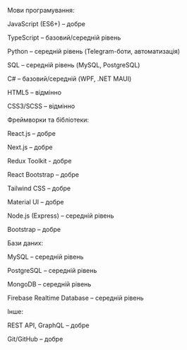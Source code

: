 Мови програмування:

JavaScript (ES6+) – добре

TypeScript – базовий/середній рівень

Python – середній рівень (Telegram-боти, автоматизація)

SQL – середній рівень (MySQL, PostgreSQL)

C# – базовий/середній (WPF, .NET MAUI)

HTML5 – відмінно

CSS3/SCSS – відмінно

Фреймворки та бібліотеки:

React.js – добре

Next.js – добре

Redux Toolkit - добре

React Bootstrap – добре

Tailwind CSS – добре

Material UI – добре

Node.js (Express) – середній рівень

Bootstrap – добре

Бази даних:

MySQL – середній рівень

PostgreSQL – середній рівень

MongoDB – середній рівень

Firebase Realtime Database – середній рівень

Інше:

REST API, GraphQL – добре

Git/GitHub – добре